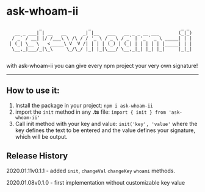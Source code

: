
# ask-whoam-ii
```
            _                 _                                 _ _ 
   __ _ ___| | __   __      _| |__   ___   __ _ _ __ ___       (_|_)
  / _` / __| |/ /___\ \ /\ / / '_ \ / _ \ / _` | '_ ` _ \ _____| | |
 | (_| \__ \   <_____\ V  V /| | | | (_) | (_| | | | | | |_____| | |
  \__,_|___/_|\_\     \_/\_/ |_| |_|\___/ \__,_|_| |_| |_|     |_|_|
                                                                    
```

with ask-whoam-ii you can give every npm project your very own signature!

---

## How to use it:
1. Install the package in your project: `npm i ask-whoam-ii`
2. import the `init` method in any **.ts** file: `import { init } from 'ask-whoam-ii'`
3. Call init method with your key and value: `init('key', 'value'` where the key defines the text to be entered and the value defines your signature, which will be output.

## Release History
2020.01.11v0.1.1 - added `init`, `changeVal` `changeKey` `whoami` methods.

2020.01.08v0.1.0 - first implementation without customizable key value

